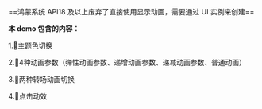 ==鸿蒙系统 API18 及以上废弃了直接使用显示动画，需要通过 UI 实例来创建==

**本 demo 包含的内容：**

1.🎨主题色切换

2.🎨4种动画参数（弹性动画参数、递增动画参数、递减动画参数、普通动画）

3.🎨两种转场动画切换

4.🎨点击动效
